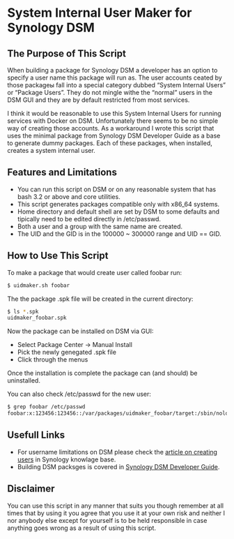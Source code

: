 # System Internal User Maker for Synology DSM

## The Purpose of This Script
When building a package for Synology DSM a developer has an option to specify a user name this package will run as. The user accounts ceated by those packageы fall into a special category dubbed “System Internal Users” or “Package Users”. They do not mingle withe the “normal” users in the DSM GUI and they are by default restricted from most services.

I think it would be reasonable to use this System Internal Users for running services with Docker on DSM. Unfortunately there seems to be no simple way of creating those accounts. As a workaround I wrote this script that uses the minimal package from Synology DSM Developer Guide as a base to generate dummy packages. Each of these packages, when installed, creates a system internal user.

## Features and Limitations
* You can run this script on DSM or on any reasonable system that has bash 3.2 or above and core utilities.
* This script generates packages compatible only with x86_64 systems.
* Home directory and default shell are set by DSM to some defaults and tipically need to be edited directly in /etc/passwd.
* Both a user and a group with the same name are created.
* The UID and the GID is in the 100000 ~ 300000 range and UID == GID.

## How to Use This Script
To make a package that would create user called foobar run:
```bash
$ uidmaker.sh foobar
```
The the package .spk file will be created in the current directory:
```bash
$ ls *.spk
uidmaker_foobar.spk
```
Now the package can be installed on DSM via GUI: 
* Select Package Center → Manual Install
* Pick the newly genegated .spk file
* Click through the menus

Once the installation is complete the package can (and should) be uninstalled.

You can also check /etc/passwd for the new user:
```bash
$ grep foobar /etc/passwd
foobar:x:123456:123456::/var/packages/uidmaker_foobar/target:/sbin/nologin
```

## Usefull Links
* For username limitations on DSM please check the [article on creating users](https://www.synology.com/en-global/knowledgebase/DSM/help/DSM/AdminCenter/file_user_create) in Synology knowlage base.
* Building DSM packsges is covered in [Synology DSM Developer Guide](https://originhelp.synology.com/developer-guide/index.html).

## Disclaimer

You can use this script in any manner that suits you though remember at all times that by using it you agree that you use it at your own risk and neither I nor anybody else except for yourself is to be held responsible in case anything goes wrong as a result of using this script.

